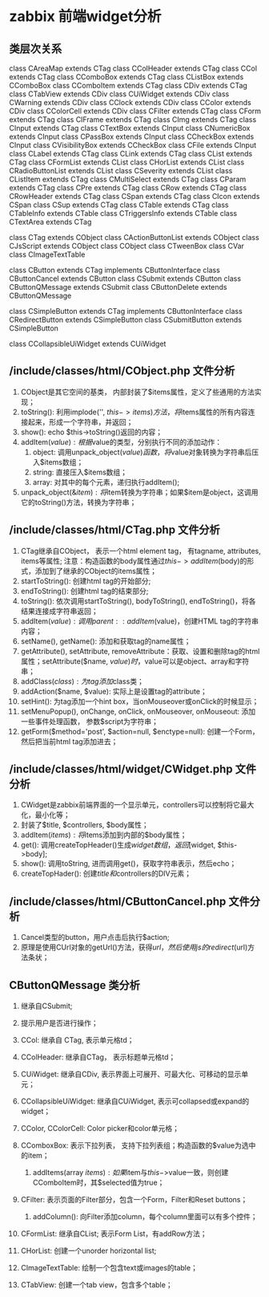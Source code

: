 <!-- toc -->

# zabbix 前端widget分析
## 类层次关系
class CAreaMap extends CTag
class CColHeader extends CTag
class CCol extends CTag
class CComboBox extends CTag
class CListBox extends CComboBox
class CComboItem extends CTag
class CDiv extends CTag
    class CTabView extends CDiv
    class CUiWidget extends CDiv
    class CWarning extends CDiv
    class CClock extends CDiv
    class CColor extends CDiv
    class CColorCell extends CDiv
class CFilter extends CTag
class CForm extends CTag
class CIFrame extends CTag
class CImg extends CTag
class CInput extends CTag
    class CTextBox extends CInput
    class CNumericBox extends CInput
    class CPassBox extends CInput
    class CCheckBox extends CInput
        class CVisibilityBox extends CCheckBox
    class CFile extends CInput
class CLabel extends CTag
class CLink extends CTag
class CList extends CTag
    class CFormList extends CList
    class CHorList extends CList
    class CRadioButtonList extends CList
    class CSeverity extends CList
class CListItem extends CTag
class CMultiSelect extends CTag
class CParam extends CTag
class CPre extends CTag
class CRow extends CTag
class CRowHeader extends CTag
class CSpan extends CTag
    class CIcon extends CSpan
class CSup extends CTag
class CTable extends CTag
    class CTableInfo extends CTable
    class CTriggersInfo extends CTable
class CTextArea extends CTag

class CTag extends CObject
class CActionButtonList extends CObject
class CJsScript extends CObject
class CObject
class CTweenBox
class CVar
class CImageTextTable

class CButton extends CTag implements CButtonInterface
class CButtonCancel extends CButton
class CSubmit extends CButton
class CButtonQMessage extends CSubmit
class CButtonDelete extends CButtonQMessage

class CSimpleButton extends CTag implements CButtonInterface
class CRedirectButton extends CSimpleButton
class CSubmitButton extends CSimpleButton

class CCollapsibleUiWidget extends CUiWidget

## /include/classes/html/CObject.php 文件分析
1. CObject是其它空间的基类， 内部封装了$items属性，定义了些通用的方法实现；
2. toString(): 利用implode('', $this->items)方法，将$items属性的所有内容连接起来，形成一个字符串，并返回；
3. show(): echo $this->toString()返回的内容；
4. addItem($value): 根据$value的类型，分别执行不同的添加动作：
   1. object: 调用unpack_object($value)函数，将$value对象转换为字符串后压入$items数组；
   2. string: 直接压入$items数组；
   3. array: 对其中的每个元素，递归执行addItem();
5. unpack_object(&$item): 将$item转换为字符串；如果$item是object，这调用它的toString()方法，转换为字符串；

## /include/classes/html/CTag.php 文件分析
1. CTag继承自CObject， 表示一个html element tag， 有tagname, attributes, items等属性; 注意：构造函数的body属性通过$this->addItem($body)的形式，添加到了继承的CObject的items属性；
2. startToString(): 创建html tag的开始部分<tagName att=val>;
3. endToString(): 创建html tag的结束部分</tagName>;
4. toString(): 依次调用startToString(), bodyToString(), endToString()，将各结果连接成字符串返回；
5. addItem($value): 调用parent::addItem($value)，创建HTML tag的字符串内容；
6. setName(), getName(): 添加和获取tag的name属性；
7. getAttribute(), setAttribute, removeAttribute：获取、设置和删除tag的html属性；setAttribute($name, $value)时，$value可以是object、array和字符串；
8. addClass($class): 为tag添加$class类；
9. addAction($name, $value): 实际上是设置tag的attribute；
10. setHint(): 为tag添加一个hint box，当onMouseover或onClick的时候显示；
11. setMenuPopup(), onChange, onClick, onMouseover, onMouseout: 添加一些事件处理函数， 参数$script为字符串；
12. getForm($method='post', $action=null, $enctype=null): 创建一个Form，然后把当前html tag添加进去；

## /include/classes/html/widget/CWidget.php 文件分析
1. CWidget是zabbix前端界面的一个显示单元，controllers可以控制将它最大化，最小化等；
2. 封装了$title, $controllers, $body属性；
3. addItem($items): 将$items添加到内部的$body属性；
4. get(): 调用createTopHeader()生成$widget数组，返回[$widget, $this->body];
5. show(): 调用toString, 进而调用get()，获取字符串表示，然后echo；
6. createTopHader(): 创建$title和$controllers的DIV元素；

## /include/classes/html/CButtonCancel.php 文件分析
1. Cancel类型的button，用户点击后执行$action;
2. 原理是使用CUrl对象的getUrl()方法，获得$url，然后使用js的redirect($url)方法条状；

## CButtonQMessage 类分析
1. 继承自CSubmit;
2. 提示用户是否进行操作；

1. CCol: 继承自 CTag, 表示单元格td；
2. CColHeader: 继承自CTag， 表示标题单元格td；
3. CUiWidget: 继承自CDiv, 表示界面上可展开、可最大化、可移动的显示单元；
4. CCollapsibleUiWidget: 继承自CUiWidget, 表示可collapsed或expand的widget；
5. CColor, CColorCell: Color picker和color单元格；
6. CComboxBox: 表示下拉列表， 支持下拉列表组；构造函数的$value为选中的item；
   1. addItems(array $items): 如果$item与$this->$value一致，则创建CComboItem时，其$selected值为true；
7. CFilter: 表示页面的Filter部分，包含一个Form，Filter和Reset buttons；
   1. addColumn(): 向Filter添加column，每个column里面可以有多个控件；
8. CFormList: 继承自CList; 表示Form List，有addRow方法；
9. CHorList: 创建一个unorder horizontal list;
10. CImageTextTable: 绘制一个包含text或images的table；
11. CTabView: 创建一个tab view，包含多个table；
